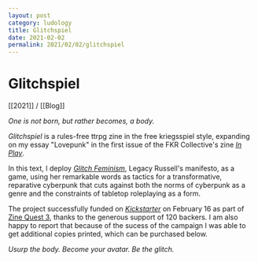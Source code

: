 ```yaml
---
layout: post
category: ludology
title: Glitchspiel
date: 2021-02-02
permalink: 2021/02/02/glitchspiel
---
```


# Glitchspiel

[[2021]] / [[Blog]]

*One is not born, but rather becomes, a body.*

*Glitchspiel* is a rules-free ttrpg zine in the free kriegsspiel style, expanding on my essay "Lovepunk" in the first issue of the FKR Collective's zine [*In Play*](https://inplay.itch.io/1).

In this text, I deploy [*Glitch Feminism*](https://www.versobooks.com/books/3668-glitch-feminism), Legacy Russell's manifesto, as a game, using her remarkable words as tactics for a transformative, reparative cyberpunk that cuts against both the norms of cyberpunk as a genre and the constraints of tabletop roleplaying as a form.

The project successfully funded on [*Kickstarter*](https://www.kickstarter.com/projects/vagrantludology/glitchspiel) on February 16 as part of [Zine Quest 3](https://www.kickstarter.com/zinequest), thanks to the generous support of 120 backers. I am also happy to report that because of the sucess of the campaign I was able to get additional copies printed, which can be purchased below.

*Usurp the body. Become your avatar. Be the glitch.*